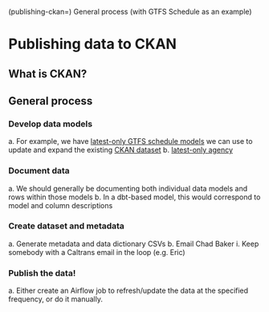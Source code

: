 (publishing-ckan=)
General process (with GTFS Schedule as an example)
# Publishing data to CKAN

## What is CKAN?

## General process
### Develop data models
a. For example, we have [latest-only GTFS schedule models](https://github.com/cal-itp/data-infra/tree/main/warehouse/models/gtfs_schedule_latest_only) we can use to update and expand the existing [CKAN dataset](https://data.ca.gov/dataset/cal-itp-gtfs-ingest-pipeline-dataset)
b. [latest-only agency](https://dbt-docs.calitp.org/#!/model/model.calitp_warehouse.agency)

### Document data
a. We should generally be documenting both individual data models and rows
within those models
b. In a dbt-based model, this would correspond to model and column descriptions

### Create dataset and metadata
a. Generate metadata and data dictionary CSVs
b. Email Chad Baker
    i. Keep somebody with a Caltrans email in the loop (e.g. Eric)

### Publish the data!
a. Either create an Airflow job to refresh/update the data at the specified
frequency, or do it manually.
